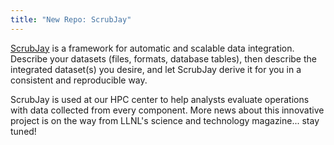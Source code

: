 ```yaml
---
title: "New Repo: ScrubJay"
---
```


[ScrubJay](https://github.com/LLNL/ScrubJay) is a framework for automatic and scalable data integration. Describe your datasets (files, formats, database tables), then describe the integrated dataset(s) you desire, and let ScrubJay derive it for you in a consistent and reproducible way.

ScrubJay is used at our HPC center to help analysts evaluate operations with data collected from every component. More news about this innovative project is on the way from LLNL's science and technology magazine... stay tuned!
